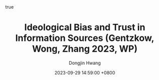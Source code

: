 ---
title: Ideological Bias and Trust in Information Sources (Gentzkow, Wong, Zhang 2023, WP)
author: Dongjin Hwang
date: 2023-09-29 14:59:00 +0800
categories: [논문리뷰, Economics]
tags: [political economy, micro theory, bias, media bias, trust, polarization, learning, asymptotics, working paper]
math: true
mermaid: true
toc: true
toc_sticky: true
pin: true
---
